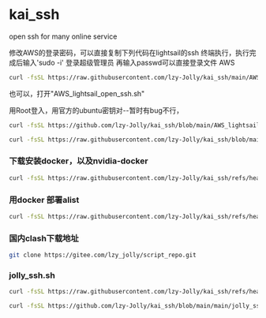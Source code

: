 # kai_ssh
open ssh for many online service

修改AWS的登录密码，可以直接复制下列代码在lightsail的ssh 终端执行，执行完成后输入'sudo -i' 登录超级管理员 再输入passwd可以直接登录文件
AWS

```sh
curl -fsSL https://raw.githubusercontent.com/lzy-Jolly/kai_ssh/main/AWS_lightsail_open_ssh.sh | sudo bash

```
也可以，打开"AWS_lightsail_open_ssh.sh"

用Root登入，用官方的ubuntu密钥对--暂时有bug不行，

```sh
curl -fsSL https://github.com/lzy-Jolly/kai_ssh/blob/main/AWS_lightsail_root_key_login.sh | sudo bash
```

```sh
curl -fsSL https://raw.githubusercontent.com/lzy-Jolly/kai_ssh/blob/main/AWS_lightsail_root_key_login.sh | sudo bash

```
### 下载安装docker，以及nvidia-docker
```sh
curl -fsSL https://raw.githubusercontent.com/lzy-Jolly/kai_ssh/refs/heads/main/istall_nvidia_docker.sh | sudo bash
```
### 用docker 部署alist
```sh
curl -fsSL https://raw.githubusercontent.com/lzy-Jolly/kai_ssh/refs/heads/main/docker-compose-alist.sh | sudo bash
```

### 国内clash下载地址
```sh
git clone https://gitee.com/lzy_jolly/script_repo.git
```
### jolly_ssh.sh
```sh
curl -fsSL https://raw.githubusercontent.com/lzy-Jolly/kai_ssh/refs/heads/main/jolly_ssh.sh | sudo bash
```
```sh
curl -fsSL https://github.com/lzy-Jolly/kai_ssh/blob/main/main/jolly_ssh.sh | sudo bash
```

